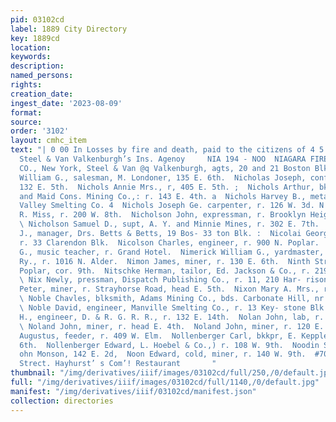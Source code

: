 ```yaml
---
pid: 03102cd
label: 1889 City Directory
key: 1889cd
location: 
keywords: 
description: 
named_persons: 
rights: 
creation_date: 
ingest_date: '2023-08-09'
format: 
source: 
order: '3102'
layout: cmhc_item
text: "| 0 00 In Losses by fire and death, paid to the citizens of 4 5 Leadville by
  Steel & Van Valkenburgh’s Ins. Agenoy     NIA 194 - NOO  NIAGARA FIRE INSURANCE
  CO., New York, Steel & Van @q Valkenburgh, agts, 20 and 21 Boston Blk. 4  Niblock
  William G., salesman, M. Londoner, 135 E. 6th.  Nicholas Joseph, confectionery,
  132 E. 5th.  Nichols Annie Mrs., r, 405 E. 5th. ;  Nichols Arthur, bkkpr, Henriett
  and Maid Cons. Mining Co.,: r. 143 E. 4th. a  Nichols Harvey B., metallurgist, Arkansas
  Valley Smelting Co. 4  Nichols Joseph Ge. carpenter, r. 126 W. 3d. N  Nichols Sarah
  R. Miss, r. 200 W. 8th.  Nicholson John, expressman, r. Brooklyn Heights, foot Pine.
  \ Nicholson Samuel D., supt, A. Y. and Minnie Mines, r. 302 E. 7th.  Nickerson Edward
  J., manager, Drs. Betts & Betts, 19 Bos- 33 ton Blk. :  Nicolai George L., assayer,
  r. 33 Clarendon Blk.  Nicolson Charles, engineer, r. 900 N. Poplar.  Niebuhr Fred.
  G., music teacher, r. Grand Hotel.  Nimerick William G., yardmaster, Union Pacific
  Ry., r. 1016 N. Alder.  Nimon James, miner, r. 130 E. 6th.  Ninth Street School,
  Poplar, cor. 9th.  Nitschke Herman, tailor, Ed. Jackson & Co., r. 219 Harrison av.
  \ Nix Newly, pressman, Dispatch Publishing Co., r. 11, 210 Har- rison av.  Nixholm
  Peter, miner, r. Strayhorse Road, head E. 5th.  Nixon Mary A. Mrs., r. 315 E. 5th.
  \ Noble Chavles, blksmith, Adams Mining Co., bds. Carbonate Hill, nr. Brooklyn Mine.
  \ Noble David, engineer, Manville Smelting Co., r. 13 Key- stone Blk.  Noble Edward
  H., engineer, D. & R. G. R. R., r. 132 E. 14th.  Nolan John, lab, r. 122 W. 2d.
  \ Noland John, miner, r. head E. 4th.  Noland John, miner, r. 120 E. 3d.  Nolde
  Augustus, feeder, r. 409 W. Elm.  Nollenberger Carl, bkkpr, E. Keppler, r. 120 W.
  6th.  Nollenberger Edward, L. Hoebel & Co.,) r. 108 W. 9th.  Noodin Swan, barkpr,
  ohn Monson, 142 E. 2d,  Noon Edward, cold, miner, r. 140 W. 9th.  #708 East Second
  Strect. Hayhurst’ s Com’! Restaurant       "
thumbnail: "/img/derivatives/iiif/images/03102cd/full/250,/0/default.jpg"
full: "/img/derivatives/iiif/images/03102cd/full/1140,/0/default.jpg"
manifest: "/img/derivatives/iiif/03102cd/manifest.json"
collection: directories
---
```

